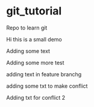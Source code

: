 # git_tutorial
Repo to learn git

Hi this is a small demo

Adding some text


Adding some more test



adding text in feature branchg

adding some txt to make conflict







Adding txt for conflict 2